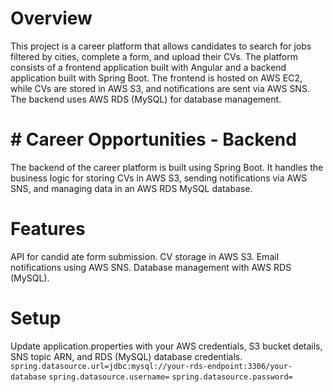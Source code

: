 # Overview

This project is a career platform that allows candidates to search for jobs filtered by cities, complete a form, and upload their CVs. The platform consists of a frontend application built with Angular and a backend application built with Spring Boot. The frontend is hosted on AWS EC2, while CVs are stored in AWS S3, and notifications are sent via AWS SNS. The backend uses AWS RDS (MySQL) for database management.

# # Career Opportunities - Backend

The backend of the career platform is built using Spring Boot. It handles the business logic for storing CVs in AWS S3, sending notifications via AWS SNS, and managing data in an AWS RDS MySQL database.

# Features

API for candid
ate form submission.
CV storage in AWS S3.
Email notifications using AWS SNS.
Database management with AWS RDS (MySQL).

# Setup 

Update application.properties with your AWS credentials, S3 bucket details, SNS topic ARN, and RDS (MySQL) database credentials.
````spring.datasource.url=jdbc:mysql://your-rds-endpoint:3306/your-database````
````spring.datasource.username=````
````spring.datasource.password=````
